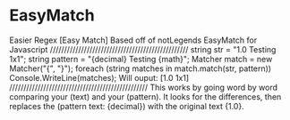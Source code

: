 # EasyMatch
Easier Regex [Easy Match]
Based off of notLegends EasyMatch for Javascript
/////////////////////////////////////////////////
            string str = "1.0 Testing 1x1";
            string pattern = "{decimal} Testing {math}";
            Matcher match = new Matcher("{", "}");
            foreach (string matches in match.match(str, pattern))
                Console.WriteLine(matches);
Will ouput:
[1.0
1x1]
/////////////////////////////////////////////////
This works by going word by word comparing your (text) and your (pattern). It looks for the differences, then replaces the (pattern text: {decimal}) with the original text {1.0}.
            
